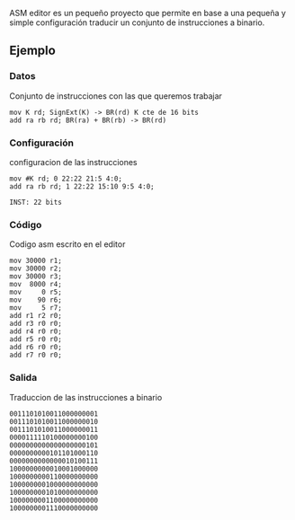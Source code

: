 ASM editor es un pequeño proyecto que permite en base a una pequeña y simple configuración traducir un conjunto de instrucciones a binario.

## Ejemplo

### Datos
Conjunto de instrucciones con las que queremos trabajar
```asm=
mov K rd; SignExt(K) -> BR(rd) K cte de 16 bits
add ra rb rd; BR(ra) + BR(rb) -> BR(rd)
```

### Configuración
configuracion de las instrucciones
```asm=
mov #K rd; 0 22:22 21:5 4:0;
add ra rb rd; 1 22:22 15:10 9:5 4:0;
```
```
INST: 22 bits
```

### Código
Codigo asm escrito en el editor
```asm=
mov 30000 r1;
mov 30000 r2;
mov 30000 r3;
mov  8000 r4;
mov     0 r5;
mov    90 r6;
mov     5 r7;
add r1 r2 r0;
add r3 r0 r0;
add r4 r0 r0;
add r5 r0 r0;
add r6 r0 r0;
add r7 r0 r0;
```

### Salida
Traduccion de las instrucciones a binario
```
0011101010011000000001
0011101010011000000010
0011101010011000000011
0000111110100000000100
0000000000000000000101
0000000000101101000110
0000000000000010100111
1000000000010001000000
1000000000110000000000
1000000001000000000000
1000000001010000000000
1000000001100000000000
1000000001110000000000
```


